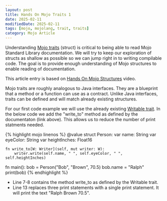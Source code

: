 ```yaml
---
layout: post
title: Hands On Mojo Traits 1
date: 2025-02-11
modifiedDate: 2025-02-11
tags: [mojo, mojolang, trait, traits]
category: Mojo Article
---
```


Understanding [Mojo traits](https://docs.modular.com/mojo/manual/traits) (struct) is critical to being able to read Mojo Standard Library documentation.
We will try to keep our exploration of structs as shallow as possible so we can jump right in to writing compilable code. The goal is to provide enough understanding of Mojo structures to enable reading of documentation.
<!--more-->

This article entry is based on [Hands On Mojo Structures](/mojo%20article/2025/02/10/hands-on-mojo-structures.html) video.

Mojo traits are roughly analogous to Java interfaces.  They are a blueprint that a method or a function can use as a contract.  Unlike Java
interfaces, traits can be defined and will match already existing structures.

For our first code example we will use the already existing [Writable trait](https://docs.modular.com/mojo/stdlib/utils/write/Writable/).
In the below code we add the "write_to" method as defined by the documentaton (link above).  This allows us to reduce the number of print
statments needed.

{% highlight mojo linenos %}
@value
struct Person:
    var name: String
    var eyeColor: String
    var heightInches: Float16

    fn write_to[W: Writer](self, mut writer: W):
        writer.write(self.name, " ", self.eyeColor, " ", self.heightInches)

fn main():
    bob = Person("Bob", "Brown", 70.5)
    bob.name = "Ralph"
    print(bob)
{% endhighlight %}

* Line 7-8 contains the method write_to as defined by the Writable trait.
* Line 13 replaces three print statements with a single print statement.  It will print the text "Ralph Brown 70.5".
